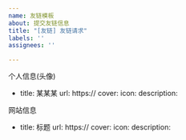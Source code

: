 ```yaml
---
name: 友链模板
about: 提交友链信息
title: "[友链] 友链请求"
labels: ''
assignees: ''

---
```


个人信息(头像)

- title: 某某某
  url: https://
  cover:
  icon:
  description:


网站信息
- title: 标题
  url: https://
  cover:
  icon:
  description:
